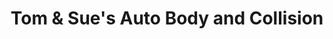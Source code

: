 ---
title: "Tom & Sue's Auto Body and Collision"
url: /mertztown/tom-and-sues-auto-body-and-collision/
shop: car repair
---